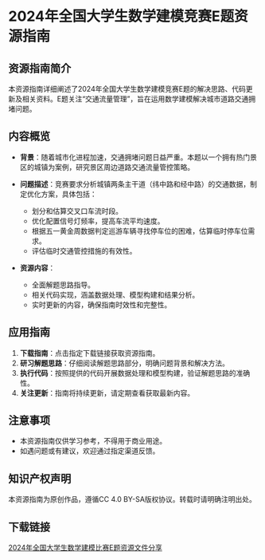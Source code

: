 # 2024年全国大学生数学建模竞赛E题资源指南

## 资源指南简介

本资源指南详细阐述了2024年全国大学生数学建模竞赛E题的解决思路、代码更新及相关资料。E题关注“交通流量管理”，旨在运用数学建模解决城市道路交通拥堵问题。

## 内容概览

- **背景**：随着城市化进程加速，交通拥堵问题日益严重。本题以一个拥有热门景区的城镇为案例，研究景区周边道路交通流量管控策略。

- **问题描述**：竞赛要求分析城镇两条主干道（纬中路和经中路）的交通数据，制定优化方案，具体包括：
  - 划分和估算交叉口车流时段。
  - 优化配置信号灯频率，提高车流平均速度。
  - 根据五一黄金周数据判定巡游车辆寻找停车位的困难，估算临时停车位需求。
  - 评估临时交通管控措施的有效性。

- **资源内容**：
  - 全面解题思路指导。
  - 相关代码实现，涵盖数据处理、模型构建和结果分析。
  - 实时更新的内容，确保指南时效性和完整性。

## 应用指南

1. **下载指南**：点击指定下载链接获取资源指南。
2. **研习解题思路**：仔细阅读解题思路部分，明确问题背景和解决方法。
3. **执行代码**：按照提供的代码开展数据处理和模型构建，验证解题思路的准确性。
4. **关注更新**：指南将持续更新，请定期查看获取最新内容。

## 注意事项

- 本资源指南仅供学习参考，不得用于商业用途。
- 如遇问题或有建议，欢迎通过指定渠道反馈。

## 知识产权声明

本资源指南为原创作品，遵循CC 4.0 BY-SA版权协议。转载时请明确注明出处。

## 下载链接

[2024年全国大学生数学建模比赛E题资源文件分享](https://pan.quark.cn/s/979c55fcaa69)